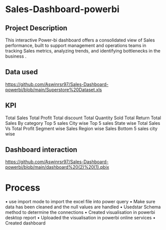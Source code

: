 # Sales-Dashboard-powerbi
## Project Description
This interactive Power-bi dashboard offers a consolidated view of Sales performance, built to support management and operations teams in tracking Sales metrics, analyzing trends, and identifying bottlenecks in the business .
## Data used
https://github.com/Aswinrsr97/Sales-Dashboard-powerbi/blob/main/Superstore%20Dataset.xls
## KPI
Total Sales
Total Profit
Total discount
Total Quantity Sold
Total Return
Total Sales By category
Top 5 sales City wise
Top 5 sales State wise
Total Sales Vs Total Profit
Segment wise Sales
Region wise Sales
Bottom 5 sales  city wise
## Dashboard interaction 
https://github.com/Aswinrsr97/Sales-Dashboard-powerbi/blob/main/dashboard%20(2)%20(1).pbix
# Process
•	use import mode to import the excel file into power query
•	Make sure data has been cleaned and the null values  are handled 
•	Usedstar Schema method to determine the connections 
•	Created visualisation in powerbi desktop report
•	Uploaded the visualisation in powerbi online services 
•	Created dashboard




